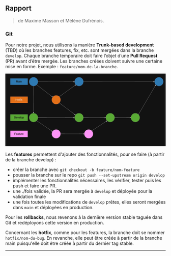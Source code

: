 ## Rapport

> de Maxime Masson et Mélène Dufrénois.

### Git

Pour notre projet, nous utilisons la manière **Trunk-based development** (TBD) où les branches features, fix, etc. sont mergées dans la branche `develop`. Chaque branche temporaire doit faire l’objet d’une **Pull Request** (PR) avant d’être mergée. Les branches créées doivent suivre une certaine mise en forme. Exemple :  `feature/nom-de-la-branche`.

![TBD](gitflow.png "Flow Git TBD")

Les **features** permettent d'ajouter des fonctionnalités, pour se faire (à partir de la branche develop) : 
- créer la branche avec `git checkout -b feature/nom-feature`
- pousser la branche sur le repo `git push --set-upstream origin develop`
- implémenter les fonctionnalités nécessaires, les vérifier, tester puis les push et faire une PR.
- une ./fois validée, la PR sera mergée à `develop` et déployée pour la validation finale
- une fois toutes les modifications de `develop` prêtes, elles seront mergées dans `main` et déployées en production.

Pour les **rollbacks**, nous revenons à la dernière version stable taguée dans Git et redéployons cette version en production.

Concernant les **hotfix**, comme pour les features, la branche doit se nommer `hotfix/nom-du-bug`. En revanche, elle peut être créée à partir de la branche main puisqu'elle doit être créée à partir du dernier tag stable.

---